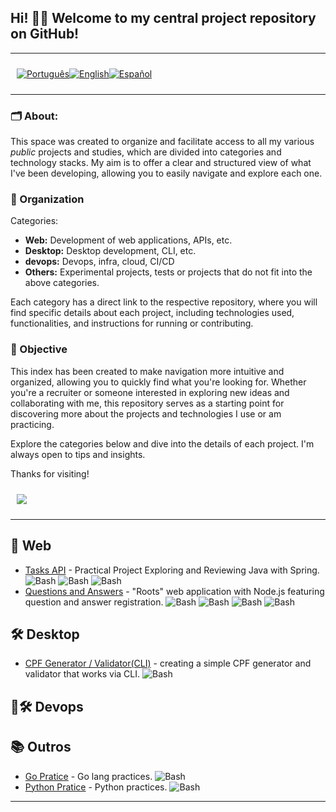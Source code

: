 <p align="center">
  <h2>
    Hi! 👋🏻 Welcome to my central project repository on GitHub!  
  </h2>
</p>

---

<div style="display: flex; align-items: center; padding: 10px;">
  <span>
    <a href="https://github.com/rafael-o-cunha/rafael-o-cunha">
      <img src="https://img.shields.io/badge/-Português-green?style=for-the-badge" alt="Português">
    </a>
  </span>

  <span>
    <a href="https://github.com/rafael-o-cunha/rafael-o-cunha/blob/main/README_EN.md">
      <img src="https://img.shields.io/badge/-English-blue?style=for-the-badge" alt="English">
    </a>
  </span>

  <span>
    <a href="https://github.com/rafael-o-cunha/rafael-o-cunha/blob/main/README_ES.md">
      <img src="https://img.shields.io/badge/-Español-red?style=for-the-badge" alt="Español">
    </a>
  </span>
</div>

---

### 🗂️ About:
This space was created to organize and facilitate access to all my various *public* projects and studies, which are divided into categories and technology stacks. My aim is to offer a clear and structured view of what I've been developing, allowing you to easily navigate and explore each one.

### 📌  Organization
Categories:
<ul>
  <li>
    <strong>Web:</strong> Development of web applications, APIs, etc.
  </li>
  <li>
    <strong>Desktop:</strong> Desktop development, CLI, etc.
  <li>
    <strong>devops:</strong> Devops, infra, cloud, CI/CD
  </li>
  <li>
    <strong>Others:</strong> Experimental projects, tests or projects that do not fit into the above categories.
  </li>
</ul>

Each category has a direct link to the respective repository, where you will find specific details about each project, including technologies used, functionalities, and instructions for running or contributing.

### 🎯 Objective

This index has been created to make navigation more intuitive and organized, allowing you to quickly find what you're looking for. Whether you're a recruiter or someone interested in exploring new ideas and collaborating with me, this repository serves as a starting point for discovering more about the projects and technologies I use or am practicing.

Explore the categories below and dive into the details of each project.
I'm always open to tips and insights.

Thanks for visiting!


<div style="display: flex; align-items: center; padding: 10px;">
  <span>
    <a href="https://www.linkedin.com/in/rafael-o-cunha/" target="_blank">
      <img src="https://img.shields.io/badge/LinkedIn-0077B5?style=for-the-badge&logo=linkedin&logoColor=white"/>
    </a>
  </span>
</div>

---

## 🚀 Web
- [Tasks API](https://github.com/rafael-o-cunha/tasks/blob/main/README.md) - Practical Project Exploring and Reviewing Java with Spring. ![Bash](https://img.shields.io/badge/Java-17-blue)  ![Bash](https://img.shields.io/badge/Spring-3.4.3-blue)  ![Bash](https://img.shields.io/badge/Swagger-3-blue)
- [Questions and Answers](https://github.com/rafael-o-cunha/perguntas_e_respostas/blob/main/README_EN.md) - "Roots" web application with Node.js featuring question and answer registration. ![Bash](https://img.shields.io/badge/Javascript-ES6-blue)  ![Bash](https://img.shields.io/badge/NodeJs-18-blue)  ![Bash](https://img.shields.io/badge/Express-4.18-blue)  ![Bash](https://img.shields.io/badge/Postgre-8.11-blue)

## 🛠️ Desktop
- [CPF Generator / Validator(CLI)](https://github.com/rafael-o-cunha/gerador_e_validador_cpf/blob/main/README_EN.md) - creating a simple CPF generator and validator that works via CLI. ![Bash](https://img.shields.io/badge/Python-3.12-blue)

## 🚀🛠️ Devops

## 📚 Outros

- [Go Pratice](https://github.com/rafael-o-cunha/go_pratice/blob/main/README_EN.md) - Go lang practices. ![Bash](https://img.shields.io/badge/Go-1.23.0-blue)
- [Python Pratice](https://github.com/rafael-o-cunha/python_pratice/blob/main/README.md) - Python practices. ![Bash](https://img.shields.io/badge/Python-3.12.3-blue)

---
